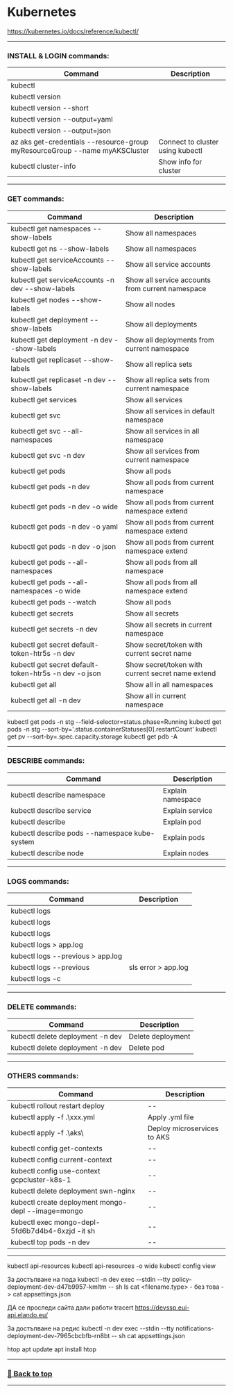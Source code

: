 # **Kubernetes**

https://kubernetes.io/docs/reference/kubectl/

---

### **INSTALL & LOGIN commands:**

|Command|Description|
|-- |--|
|kubectl|                                                                       |Check the installation|
|kubectl version|                                                               |Check the version|
|kubectl version --short|                                                       |Check the version|
|kubectl version --output=yaml|                                                 |Check the version|
|kubectl version --output=json|                                                 |Check the version|
|az aks get-credentials --resource-group myResourceGroup --name myAKSCluster    |Connect to cluster using kubectl|
|kubectl cluster-info                                                           |Show info for cluster|

---

### **GET commands:**

|Command|Description|
|--|--|
|kubectl get namespaces --show-labels                       |Show all namespaces|
|kubectl get ns --show-labels                               |Show all namespaces|
|kubectl get serviceAccounts --show-labels                  |Show all service accounts|
|kubectl get serviceAccounts -n dev --show-labels           |Show all service accounts from current namespace|
|kubectl get nodes --show-labels                            |Show all nodes|
|kubectl get deployment --show-labels                       |Show all deployments|
|kubectl get deployment -n dev --show-labels                |Show all deployments from current namespace|
|kubectl get replicaset --show-labels                       |Show all replica sets|
|kubectl get replicaset -n dev --show-labels                |Show all replica sets from current namespace|
|kubectl get services                                       |Show all services|
|kubectl get svc                                            |Show all services in default namespace|
|kubectl get svc --all-namespaces                           |Show all services in all namespace|
|kubectl get svc -n dev                                     |Show all services from current namespace|
|kubectl get pods                                           |Show all pods|
|kubectl get pods -n dev                                    |Show all pods from current namespace|
|kubectl get pods -n dev -o wide                            |Show all pods from current namespace extend|
|kubectl get pods -n dev -o yaml                            |Show all pods from current namespace extend|
|kubectl get pods -n dev -o json                            |Show all pods from current namespace extend|
|kubectl get pods --all-namespaces                          |Show all pods from all namespace|
|kubectl get pods --all-namespaces -o wide                  |Show all pods from all namespace extend|
|kubectl get pods --watch                                   |Show all pods|
|kubectl get secrets                                        |Show all secrets|
|kubectl get secrets -n dev                                 |Show all secrets in current namespace|
|kubectl get secret default-token-htr5s -n dev              |Show secret/token with current secret name|
|kubectl get secret default-token-htr5s -n dev -o json      |Show secret/token with current secret name extend|
|kubectl get all                                            |Show all in all namespaces|
|kubectl get all -n dev                                     |Show all in current namespace|

kubectl get pods -n stg --field-selector=status.phase=Running
kubectl get pods -n stg --sort-by='.status.containerStatuses[0].restartCount'
kubectl get pv --sort-by=.spec.capacity.storage
kubectl get pdb -A

---

### **DESCRIBE commands:**

|Command|Description|
|--|--|
|kubectl describe namespace                                 |Explain namespace|
|kubectl describe service <name-service>                    |Explain service|
|kubectl describe <pod-name>                                |Explain pod|
|kubectl describe pods --namespace kube-system              |Explain pods|
|kubectl describe node <name-node>                          |Explain nodes|

---

### **LOGS commands:**

|Command|Description|
|--|--|
|kubectl logs <name-deployment>                             ||
|kubectl logs <name-service>                                ||
|kubectl logs <name-pod>                                    ||
|kubectl logs <name-pod> > app.log                          ||
|kubectl logs <name-pod> --previous > app.log               ||
|kubectl logs <name-pod> --previous | sls error > app.log   ||
|kubectl logs <pod-name> -c <container-name>                ||

---

### **DELETE commands:**

|Command|Description|
|--|--|
|kubectl delete deployment <name-deployment> -n dev        |Delete deployment|
|kubectl delete deployment <name-pod> -n dev               |Delete pod|

---

### **OTHERS commands:**

|Command|Description|
|--|--|
|kubectl rollout restart deploy <name-deploy>           |--|
|kubectl apply -f .\xxx.yml                             |Apply .yml file|
|kubectl apply -f .\aks\                                |Deploy microservices to AKS|
|kubectl config get-contexts                            |--|
|kubectl config current-context                         |--|
|kubectl config use-context gcpcluster-k8s-1            |--|
|kubectl delete deployment swn-nginx                    |--|
|kubectl create deployment mongo-depl --image=mongo     |--|
|kubectl exec mongo-depl-5fd6b7d4b4-6xzjd -it sh        |--|
|kubectl top pods -n dev                                |--|

---

kubectl api-resources
kubectl api-resources -o wide
kubectl config view

За достъпване на пода
kubectl -n dev exec --stdin --tty policy-deployment-dev-d47b9957-kmltm -- sh
ls
cat <filename.type> - без това -> cat appsettings.json

ДА се проследи сайта дали работи
tracert https://devssp.eui-api.elando.eu/

За достъпване на редис
kubectl -n dev exec --stdin --tty notifications-deployment-dev-7965cbcbfb-rn8bt -- sh
cat appsettings.json

htop
apt update
apt install htop


---
### [🔼 Back to top](#commands)
---